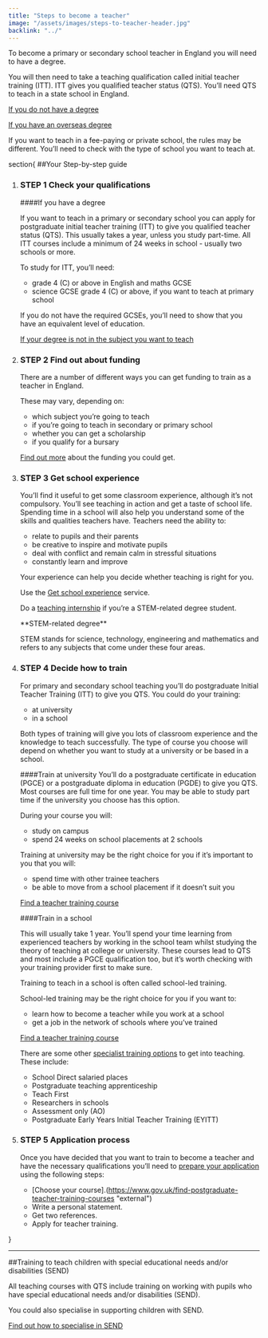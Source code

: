 ```yaml
---
title: "Steps to become a teacher"
image: "/assets/images/steps-to-teacher-header.jpg"
backlink: "../"
---
```


To become a primary or secondary school teacher in England you will need to have a degree.

You will then need to take a teaching qualification called initial teacher training (ITT). ITT gives you qualified teacher status (QTS). You’ll need QTS to teach in a state school in England.

[If you do not have a degree](./if-you-need-to-get-the-right-qualifications#if-you-dont-have-a-degree "internal")

[If you have an overseas degree](./if-you-need-to-get-the-right-qualifications#if-you-have-an-overseas-degree "internal")

If you want to teach in a fee-paying or private school, the rules may be different. You’ll need to check with the type of school you want to teach at.

section{
##Your Step-by-step guide

<ol class="step-by-step" id="step-by-step">
  <li markdown="1">
<h3 class="step-by-step-toggle"><span class="step"><span class="step-label">STEP</span> <span class="step-number">1</span></span> Check your qualifications <span class="twiddle"></span></h3>

####If you have a degree

If you want to teach in a primary or secondary school you can apply for postgraduate initial teacher training (ITT) to give you qualified teacher status (QTS).  This usually takes a year, unless you study part-time.  All ITT courses include a minimum of 24 weeks in school - usually two schools or more.

To study for ITT, you’ll need:

  - grade 4 (C) or above in English and maths GCSE
  - science GCSE grade 4 (C) or above, if you want to teach at primary school

If you do not have the required GCSEs, you’ll need to show that you have an equivalent level of education.

[If your degree is not in the subject you want to teach](./if-you-need-to-get-the-right-qualifications#if-your-degree-is-not-in-the-subject-you-want-to-teach "internal")
  </li>
  
<li markdown="1"> 
  <h3 class="step-by-step-toggle"><span class="step"><span class="step-label">STEP</span> <span class="step-number">2</span></span> Find out about funding <span class="twiddle"></span></h3>
There are a number of different ways you can get funding to train as a teacher in England.  
 
These may vary, depending on: 
 
 - which subject you’re going to teach
 - if you’re going to teach in secondary or primary school 
 - whether you can get a scholarship
 - if you qualify for a bursary 
 
[Find out more](../funding-your-training) about the funding you could get. 

  </li>

  <li markdown="1">
<h3 class="step-by-step-toggle"><span class="step"><span class="step-label">STEP</span> <span class="step-number">3</span></span> Get school experience <span class="twiddle"></span></h3>

You’ll find it useful to get some classroom experience, although it’s not compulsory. You’ll see teaching in action and get a taste of school life. Spending time in a school will also help you understand some of the skills and qualities teachers have. Teachers need the ability to:

  - relate to pupils and their parents
  - be creative to inspire and motivate pupils
  - deal with conflict and remain calm in stressful situations
  - constantly learn and improve

Your experience can help you decide whether teaching is right for you.

Use the [Get school experience](https://schoolexperience.education.gov.uk "external-inline") service.

Do a [teaching internship](https://www.gov.uk/guidance/paid-internships-for-teaching "external-inline") if you’re a STEM-related degree student.

<div class="explanation" markdown="1">
**STEM-related degree**

STEM stands for science, technology, engineering and mathematics and refers to any subjects that come under these four areas.
</div>
  </li>

  <li markdown="1">
<h3 class="step-by-step-toggle"><span class="step"><span class="step-label">STEP</span> <span class="step-number">4</span></span> Decide how to train <span class="twiddle"></span></h3>

For primary and secondary school teaching you’ll do postgraduate Initial Teacher Training (ITT) to give you QTS. You could do your training:

  - at university
  - in a school

Both types of training will give you lots of classroom experience and the knowledge to teach successfully. The type of course you choose will depend on whether you want to study at a university or be based in a school.

####Train at university
You’ll do a postgraduate certificate in education (PGCE) or a postgraduate diploma in education (PGDE) to give you QTS. Most courses are full time for one year. You may be able to study part time if the university you choose has this option. 

During your course you will:

  - study on campus
  - spend 24 weeks on school placements at 2 schools

Training at university may be the right choice for you if it’s important to you that you will:

  - spend time with other trainee teachers
  - be able to move from a school placement if it doesn’t suit you

[Find a teacher training course](https://www.gov.uk/find-postgraduate-teacher-training-courses "external")

####Train in a school

This will usually take 1 year. You’ll spend your time learning from experienced teachers by working in the school team whilst studying the theory of teaching at college or university.  These courses lead to QTS and most include a PGCE qualification too, but it’s worth checking with your training provider first to make sure. 

Training to teach in a school is often called school-led training.

School-led training may be the right choice for you if you want to:

  - learn how to become a teacher while you work at a school
  - get a job in the network of schools where you’ve trained

[Find a teacher training course](https://www.gov.uk/find-postgraduate-teacher-training-courses "external")

There are some other [specialist training options](./if-you-need-to-get-the-right-qualifications#specialist-ways-to-get-into-teaching) to get into teaching. These include:

  - School Direct salaried places
  - Postgraduate teaching apprenticeship
  - Teach First
  - Researchers in schools
  - Assessment only (AO)
  - Postgraduate Early Years Initial Teacher Training (EYITT)
  </li>

  <li markdown="1">
<h3 class="step-by-step-toggle"><span class="step"><span class="step-label">STEP</span> <span class="step-number">5</span></span> Application process <span class="twiddle"></span></h3>

Once you have decided that you want to train to become a teacher and have the necessary qualifications you’ll need to [prepare your application](https://qa.apply-for-teacher-training.education.gov.uk/candidate "external") using the following steps:


  - [Choose your course].(https://www.gov.uk/find-postgraduate-teacher-training-courses "external")
  - Write a personal statement.
  - Get two references.
  - Apply for teacher training.
  </li>
</ol>

}
_________________________________

##Training to teach children with special educational needs and/or disabilities (SEND)

All teaching courses with QTS include training on working with pupils who have special educational needs and/or disabilities (SEND).

You could also specialise in supporting children with SEND.

[Find out how to specialise in SEND](./choose-a-course-with-a-send-specialism "internal")
